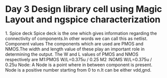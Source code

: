 <h1>Day 3 Design library cell using Magic Layout and ngspice characterization</h1>
1.	Spice deck
Spice deck is the one which gives information regarding the connectivity of components.In other words we can call this as netlist.
Component values
The components which are used are PMOS and NMOS.The width and length value of these play an important role in determining the output. The W and L values of PMOS and NMOS respectively are
M1:PMOS
W/L=0.375u / 0.25
M2 :NOMS
W/L=0.375u / 0.25u
Node:
A Node is a point where in between component is present. Node is a positive number starting from 0 to n.It can be either vdd,gnd. 

